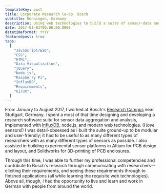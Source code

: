 ```yaml
---
templateKey: post
title: Corporate Research Co-op, Bosch
subtitle: Renningen, Germany
description: Using web technologies to build a suite of sensor-data analytics tools. In Germany.
date: 2017-01-01T00:00:00.000Z
datetimeformat: YYYY
featuredpost: true
tags:
  [
    "JavaScript/ES6",
    "CSS",
    "HTML",
    "Data Visualization",
    "jQuery",
    "Node.js",
    "Raspberry Pi",
    "InfluxDB",
    "Requirements",
    "UI/UX",
  ]
---
```


From January to August 2017, I worked at Bosch's <a target="_blank" href="http://www.bosch-presse.de/pressportal/de/en/bosch-officially-opens-new-research-campus-in-renningen-42977.html">Research Campus</a> near Stuttgart, Germany. I spent a most of that time designing and developing a research software suite for sensor data aggregation and analysis, implemented with <a target="_blank" href="https://www.influxdata.com/time-series-platform/influxdb/">InfluxDB</a>, node.js, and modern web technologies. (I <i>love</i> sensors!) I was detail-obsessed as I built the suite ground-up to be modular and user-friendly; it had to be useful to as many different types of researchers with as many different types of sensors as possible. I also assisted in building experimental sensor platforms in Altium for PCB design and layout, and Solidworks for 3D-printing of PCB enclosures.

Through this time, I was able to further my professional competencies and contribute to Bosch's research through communicating with researchers&mdash;eliciting their requirements, and seeing these requirements through to finished applications (all while learning the requisite web technologies). Above all, though, I had the opportunity to live and learn and work in German with people from around the world.
